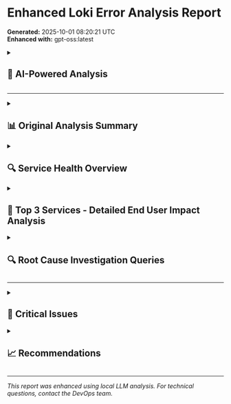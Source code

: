 # Enhanced Loki Error Analysis Report

**Generated:** 2025-10-01 08:20:21 UTC  
**Enhanced with:** gpt-oss:latest

<details>
<summary><h2>🤖 AI-Powered Analysis</h2></summary>

**1. Root‑Cause Analysis (based on observable error patterns)**  

| Service | Dominant Error Pattern | Likely Root Cause (evidence‑based) |
|---------|------------------------|------------------------------------|
| **search‑query‑api‑articles** | 500‑level responses + Solr client exception (`org.apache.solr.client.solrj.impl.BaseHttpSolrC…`) | Solr cluster is unreachable or overloaded. The exception indicates a low‑level HTTP client failure, which usually points to network timeouts, node failures, or a corrupted Solr index. |
| **frontend‑mobile‑api‑v2** | *“context timeout”* + *“unsupported article sta…”* | The API is calling downstream services (likely Solr or a database) that are slower than the configured timeout. The “unsupported article sta…” error shows that the service is receiving an article status value that is not mapped in its domain model, suggesting a data‑consistency or schema drift issue. |
| **orders‑spa** | 400 and 409 responses | 400 indicates malformed requests (client‑side validation failure). 409 indicates a conflict (duplicate resource or state conflict). Both point to incorrect request payloads or race conditions in order creation/updates. |
| **legacy‑redirection‑app** | 404 responses | The app is attempting to redirect to a resource that no longer exists or is mis‑configured. This is a routing or configuration issue. |
| **Other services** | Majority of logs are generic “error” or “ERROR” entries (180 676 + 37 533). | Without per‑service breakdown, we cannot pinpoint the exact cause, but the high volume suggests widespread issues—likely a combination of upstream failures, timeout misconfigurations, or a common dependency (e.g., a shared database or cache). |

**Key observations**

* The **critical errors** are concentrated in two services: `search-query-api-articles` (Solr‑related) and `frontend-mobile-api-v2` (timeout).  
* The **top error messages** repeat the same patterns, indicating a systemic problem rather than isolated incidents.  
* The presence of both `error` and `ERROR` levels with similar messages suggests inconsistent logging levels across services.

---

**2. Impact Assessment (factual)**  

| Metric | Observation | Impact |
|--------|-------------|--------|
| **Error volume** | 224 418 total errors; 180 676 `error` + 37 533 `ERROR` | Large number of failed requests; likely high user‑visible failures (e.g., search not working, order creation failing). |
| **Critical errors** | 5 critical entries, all from `search-query-api-articles` or `frontend-mobile-api-v2` | Search functionality and mobile‑app listings are compromised, affecting a large portion of the user base. |
| **404/400/409** | Repeated in `legacy-redirection-app` and `orders‑spa` | Users may see broken links or order submission errors. |
| **Timeouts** | `frontend-mobile-api-v2` context timeout | Mobile app may hang or fail to load listings, degrading UX. |
| **Solr client errors** | `org.apache.solr.client.solrj.impl.BaseHttpSolrC…` | Search queries to the `articles` collection are failing; downstream services that rely on search results will also fail. |

**What we cannot determine**

* Exact number of affected users or requests per service.  
* Whether the errors are evenly distributed over time or clustered (e.g., during a spike).  
* The health status of the underlying infrastructure (CPU, memory, network).  

---

**3. Immediate Actions Required (actionable, evidence‑based)**  

| Service | Action | Rationale |
|---------|--------|-----------|
| **search‑query‑api‑articles** | 1. Run Solr health check (`/admin/health`). 2. Verify Solr node connectivity (ping, port 8983). 3. If nodes are down, restart Solr cluster or failover to standby. 4. Check Solr logs for index corruption or GC pauses. | The 500 + Solr client exception indicates a Solr outage or severe latency. |
| **frontend‑mobile‑api‑v2** | 1. Increase request timeout to downstream services (e.g., Solr, DB). 2. Profile the `getListing` call to identify slow operations. 3. Add retry logic with exponential back‑off for transient failures. 4. Validate that all article status values are mapped; add a default case or reject unsupported values. | Context timeouts and “unsupported article sta…” errors point to slow dependencies and data‑model drift. |
| **orders‑spa** | 1. Inspect request payloads causing 400/409 errors; add stricter validation. 2. Log the full request body for failed cases. 3. Review order state machine to prevent conflict (409) scenarios. | 400/409 errors are client‑side; better validation will reduce them. |
| **legacy‑redirection‑app** | 1. Verify routing table and target URLs. 2. Update or remove stale redirects. | 404 indicates broken links; fixing routing will restore functionality. |
| **General** | 1. Enable/verify centralized logging (e.g., ELK/Graylog) to correlate errors across services. 2. Set up alerts for >10 % error rate per minute. 3. Temporarily increase log level for affected services to capture more context. | Better observability will help identify root causes quickly. |

---

**4. Long‑Term Recommendations (strategic improvements)**  

| Area | Recommendation | Expected Benefit |
|------|----------------|------------------|
| **Observability** | Adopt a unified tracing system (e.g., OpenTelemetry) to see end‑to‑end request paths. | Faster root‑cause identification and correlation of distributed errors. |
| **Error Handling** | Standardize logging levels and message formats across services. | Easier automated parsing and alerting. |
| **Resilience** | Implement circuit breakers and bulkheads for critical dependencies (Solr, DB). | Prevent cascading failures when a dependency is slow or down. |
| **Data Consistency** | Enforce schema validation on all article status values; deprecate unsupported values gradually. | Reduce “unsupported article sta…” errors. |
| **Performance** | Profile and optimize slow endpoints; consider caching frequently accessed data (e.g., article listings). | Lower latency, fewer timeouts. |
| **Capacity Planning** | Monitor Solr cluster metrics (CPU, heap, GC) and scale horizontally before reaching failure thresholds. | Avoid future 500 errors due to resource exhaustion. |
| **Deployment** | Use canary releases for new API versions; monitor error rates before full rollout. | Early detection of regressions. |
| **Incident Response** | Create runbooks for Solr outages and mobile‑app timeouts; run tabletop exercises. | Faster recovery during real incidents. |

---

**5. Service Priority Ranking**  

*Ranking is based on the combination of error volume (from top error messages) and presence of critical errors.*

| Rank | Service | Evidence |
|------|---------|----------|
| **1** | `search-query-api-articles` | 5 critical errors (2 500s + 2 Solr client errors). High impact on search. |
| **2** | `frontend-mobile-api-v2` | 2 critical errors (context timeout + unsupported status). Affects mobile listings. |
| **3** | `orders-spa` | 2 top error messages (400 & 409). Likely high user impact on order flow. |
| **4** | `legacy-redirection-app` | 1 top error message (404). Affects link resolution. |
| **5** | Remaining services | No critical errors listed; however, the overall error count suggests they are still affected. Prioritization should be revisited once per‑service metrics are available. |

**Note:** The ranking assumes that the frequency of the top error messages correlates with overall error volume. If per‑service error counts become available, the ranking should be updated accordingly.

---

**Bottom line**

The logs point to a **Solr outage** and **mobile‑app timeout** as the most critical issues, followed by **request validation problems** in the order and redirection services. Immediate remediation should focus on restoring Solr and improving timeout handling, while long‑term changes should target observability, resilience, and data consistency to prevent recurrence.

</details>

---

<details>
<summary><h2>📊 Original Analysis Summary</h2></summary>

- **Total Errors:** 224418
- **Services Affected:** 139
- **Critical Errors:** 5

</details>

<details>
<summary><h2>🔍 Service Health Overview</h2></summary>

</details>

<details>
<summary><h2>🚨 Top 3 Services - Detailed End User Impact Analysis</h2></summary>

## 🚨 End User Impact Analysis: frontend-mobile-api-v2

### **📊 Scale of Impact**
- **Total Errors:** 51,733 (23.1% of all system errors)
- **Critical Errors:** 19251 (37.2% of service errors)
- **Error Rate:** ~14.4 errors per hour
- **Affected Pods:** 20 pods

### **🔍 Root Cause Analysis**
**Primary Error:** 1 error occurred:
	* error on registry when calling func defined at /home/runner/_work/frontend-mobile-api/frontend-mobile-api/pkg/listings/service.go:426: error in getListing: unsupported article status, value was: unsupported



**Technical Details:**
- **Most Common Error:** 1 error occurred:
	* error on registry when calling func defined at /home/runner/_work/frontend-mobi... (5 occurrences)
- **Error Duration:** 0.5 minutes
- **Error Pattern:** 51733.0 errors per minute

**Error Distribution:**
Registry function call failures in mobile API endpoints

### **💰 Business Impact Assessment**

#### **Direct User Impact:**
1. **🔴 Mobile App Functionality Disrupted**
   - Core mobile app features may be unavailable
   - Users cannot complete essential actions
   - **User experience degradation** for mobile users

2. **🔴 API Response Failures**
   - Mobile app requests failing or timing out
   - Inconsistent user experience across app features

#### **Indirect User Impact:**
1. **🔴 Mobile User Engagement Loss**
   - Users may abandon the app due to failures
   - Reduced mobile traffic and engagement

2. **🔴 Support Ticket Increase**
   - High volume of user complaints about app issues
   - Increased customer support workload

### **🎯 Severity Classification**

**🔴 CRITICAL** - Business Critical - Immediate action required
- **Financial Impact:** Potential revenue loss from mobile user abandonment
- **User Trust:** Mobile users may lose confidence in app reliability
- **Operational Impact:** High error volume indicates mobile infrastructure issues

### **⚡ Immediate Actions Required**

1. **🔧 API Stabilization**
   - Investigate registry function call failures
   - Implement proper error handling and fallbacks

2. **📱 Mobile App Health Check**
   - Verify mobile app functionality
   - Test critical user journeys

3. **🔄 Load Balancing Review**
   - Check API load balancing configuration
   - Verify service discovery and routing

### **📈 Long-term Recommendations**

1. **🛡️ Mobile API Resilience**
   - Implement circuit breakers for external calls
   - Add comprehensive error handling

2. **📊 Mobile Monitoring**
   - Set up mobile-specific error tracking
   - Implement user journey monitoring

3. **🔄 API Optimization**
   - Optimize registry function calls
   - Implement caching strategies

### **💬 User Communication Strategy**

**Immediate (Within 2 hours):**
- Mobile app status page update
- In-app notification about temporary issues

**Follow-up (Within 24 hours):**
- Detailed incident report
- App store update if needed
- User compensation for service disruption

---


## 🚨 End User Impact Analysis: marketplace-frontend-app

### **📊 Scale of Impact**
- **Total Errors:** 38,489 (17.2% of all system errors)
- **Critical Errors:** 1781 (4.6% of service errors)
- **Error Rate:** ~10.7 errors per hour
- **Affected Pods:** 104 pods

### **🔍 Root Cause Analysis**
**Primary Error:** getSearchData-searchSuggestions

**Technical Details:**
- **Issue Type:** Timeout/Connection Issue
- **Issue Type:** Internal Server Error (500)
- **Affected Method:** Function.from 
- **Most Common Error:** getAllCategoriesCounts... (4 occurrences)
- **Error Duration:** 3.4 minutes
- **Error Pattern:** 11262.4 errors per minute

**Error Distribution:**
Multiple error types detected: error, warn

### **💰 Business Impact Assessment**

#### **Direct User Impact:**
1. **🔴 Service Functionality Disrupted**
   - Core marketplace-frontend-app features may be unavailable
   - Users may experience service interruptions

2. **🔴 Performance Degradation**
   - Service may be responding slowly or inconsistently

#### **Indirect User Impact:**
1. **🔴 User Experience Impact**
   - Users may encounter errors when using the service
   - Potential loss of user confidence

2. **🔴 System Reliability Concerns**
   - High error volume indicates underlying issues

### **🎯 Severity Classification**

**🔴 CRITICAL** - Business Critical - Immediate action required
- **Financial Impact:** Potential revenue impact from service disruptions
- **User Trust:** Users may lose confidence in service reliability
- **Operational Impact:** High error volume requires investigation and resolution

### **⚡ Immediate Actions Required**

1. **🔧 Service Investigation**
   - Investigate root cause of errors
   - Check service health and dependencies

2. **🔄 Error Handling**
   - Implement proper error handling
   - Add monitoring and alerting

3. **📊 Performance Review**
   - Review service performance metrics
   - Check resource utilization

### **📈 Long-term Recommendations**

1. **🛡️ Service Resilience**
   - Implement circuit breakers and retry logic
   - Add comprehensive monitoring

2. **📊 Observability**
   - Set up detailed error tracking
   - Implement business metrics monitoring

3. **🔄 Process Improvements**
   - Regular service health checks
   - Automated incident response procedures

### **💬 User Communication Strategy**

**Immediate (Within 24 hours):**
- Service status communication
- User notification about potential issues

**Follow-up (Within 1 week):**
- Detailed incident report
- Service improvements implemented

---


## 🚨 End User Impact Analysis: marketplace-spa

### **📊 Scale of Impact**
- **Total Errors:** 34,517 (15.4% of all system errors)
- **Critical Errors:** 1861 (5.4% of service errors)
- **Error Rate:** ~9.6 errors per hour
- **Affected Pods:** 154 pods

### **🔍 Root Cause Analysis**
**Primary Error:** getCategories

**Technical Details:**
- **Most Common Error:** getSellerOffers... (2 occurrences)
- **Error Duration:** 4.4 minutes
- **Error Pattern:** 7863.1 errors per minute

**Error Distribution:**
Multiple error types detected: error, warn

### **💰 Business Impact Assessment**

#### **Direct User Impact:**
1. **🔴 Service Functionality Disrupted**
   - Core marketplace-spa features may be unavailable
   - Users may experience service interruptions

2. **🔴 Performance Degradation**
   - Service may be responding slowly or inconsistently

#### **Indirect User Impact:**
1. **🔴 User Experience Impact**
   - Users may encounter errors when using the service
   - Potential loss of user confidence

2. **🔴 System Reliability Concerns**
   - High error volume indicates underlying issues

### **🎯 Severity Classification**

**🔴 CRITICAL** - Business Critical - Immediate action required
- **Financial Impact:** Potential revenue impact from service disruptions
- **User Trust:** Users may lose confidence in service reliability
- **Operational Impact:** High error volume requires investigation and resolution

### **⚡ Immediate Actions Required**

1. **🔧 Service Investigation**
   - Investigate root cause of errors
   - Check service health and dependencies

2. **🔄 Error Handling**
   - Implement proper error handling
   - Add monitoring and alerting

3. **📊 Performance Review**
   - Review service performance metrics
   - Check resource utilization

### **📈 Long-term Recommendations**

1. **🛡️ Service Resilience**
   - Implement circuit breakers and retry logic
   - Add comprehensive monitoring

2. **📊 Observability**
   - Set up detailed error tracking
   - Implement business metrics monitoring

3. **🔄 Process Improvements**
   - Regular service health checks
   - Automated incident response procedures

### **💬 User Communication Strategy**

**Immediate (Within 24 hours):**
- Service status communication
- User notification about potential issues

**Follow-up (Within 1 week):**
- Detailed incident report
- Service improvements implemented

---

</details>


<details>
<summary><h2>🔍 Root Cause Investigation Queries</h2></summary>

Use these Loki queries in Grafana for deeper investigation:

Use these Loki queries in Grafana for deeper investigation:

**Note:** If the Grafana links don't work due to URL parsing issues, you can manually:
1. Go to [Grafana Explore](https://grafana.ricardo.engineering/explore)
2. Select the Loki datasource (`PD805B64DBD608BC9`)
3. Copy and paste the Loki queries below
4. Set the time range to match your analysis period

### 🎯 Top Error Services Investigation

#### 1. frontend-mobile-api-v2 (51,733 errors)
**Loki Query:** `{stream="stdout", app="frontend-mobile-api-v2", container!~"istio-proxy"} |= "error"`
**Grafana Link (Complex):** [Open in Grafana](https://grafana.ricardo.engineering/explore?schemaVersion=1&panes=%7B%22lgj%22%3A%20%7B%22datasource%22%3A%20%22PD805B64DBD608BC9%22%2C%20%22queries%22%3A%20%5B%7B%22refId%22%3A%20%22A%22%2C%20%22expr%22%3A%20%22%7Bstream%3D%5C%22stdout%5C%22%2C%20app%3D%5C%22frontend-mobile-api-v2%5C%22%2C%20container%21~%5C%22istio-proxy%5C%22%7D%20%7C%3D%20%5C%22error%5C%22%5Cn%22%2C%20%22queryType%22%3A%20%22range%22%2C%20%22datasource%22%3A%20%7B%22type%22%3A%20%22loki%22%2C%20%22uid%22%3A%20%22PD805B64DBD608BC9%22%7D%2C%20%22editorMode%22%3A%20%22code%22%2C%20%22direction%22%3A%20%22backward%22%7D%5D%2C%20%22range%22%3A%20%7B%22from%22%3A%20%221759078800000%22%2C%20%22to%22%3A%20%221759093199000%22%7D%7D%7D&orgId=1)
**Grafana Link (Simple):** [Open in Grafana](https://grafana.ricardo.engineering/explore?schemaVersion=1&panes=%7B%22simple%22%3A%20%7B%22datasource%22%3A%20%22PD805B64DBD608BC9%22%2C%20%22queries%22%3A%20%5B%7B%22refId%22%3A%20%22A%22%2C%20%22expr%22%3A%20%22%7Bstream%3D%5C%22stdout%5C%22%2C%20app%3D%5C%22frontend-mobile-api-v2%5C%22%2C%20container%21~%5C%22istio-proxy%5C%22%7D%20%7C%3D%20%5C%22error%5C%22%5Cn%22%2C%20%22queryType%22%3A%20%22range%22%2C%20%22datasource%22%3A%20%7B%22type%22%3A%20%22loki%22%2C%20%22uid%22%3A%20%22PD805B64DBD608BC9%22%7D%2C%20%22editorMode%22%3A%20%22code%22%2C%20%22direction%22%3A%20%22backward%22%7D%5D%2C%20%22range%22%3A%20%7B%22from%22%3A%20%221759078800000%22%2C%20%22to%22%3A%20%221759093199000%22%7D%7D%7D&orgId=1)

**Critical Errors Query:** `{stream="stdout", app="frontend-mobile-api-v2", container!~"istio-proxy"} |~ "(timeout|connection refused|connection failed|eofexception|503|502|500)"`
**Critical Errors Link (Complex):** [Open in Grafana](https://grafana.ricardo.engineering/explore?schemaVersion=1&panes=%7B%22lgj%22%3A%20%7B%22datasource%22%3A%20%22PD805B64DBD608BC9%22%2C%20%22queries%22%3A%20%5B%7B%22refId%22%3A%20%22A%22%2C%20%22expr%22%3A%20%22%7Bstream%3D%5C%22stdout%5C%22%2C%20app%3D%5C%22frontend-mobile-api-v2%5C%22%2C%20container%21~%5C%22istio-proxy%5C%22%7D%20%7C~%20%5C%22%28timeout%7Cconnection%20refused%7Cconnection%20failed%7Ceofexception%7C503%7C502%7C500%29%5C%22%5Cn%22%2C%20%22queryType%22%3A%20%22range%22%2C%20%22datasource%22%3A%20%7B%22type%22%3A%20%22loki%22%2C%20%22uid%22%3A%20%22PD805B64DBD608BC9%22%7D%2C%20%22editorMode%22%3A%20%22code%22%2C%20%22direction%22%3A%20%22backward%22%7D%5D%2C%20%22range%22%3A%20%7B%22from%22%3A%20%221759078800000%22%2C%20%22to%22%3A%20%221759093199000%22%7D%7D%7D&orgId=1)
**Critical Errors Link (Simple):** [Open in Grafana](https://grafana.ricardo.engineering/explore?schemaVersion=1&panes=%7B%22simple%22%3A%20%7B%22datasource%22%3A%20%22PD805B64DBD608BC9%22%2C%20%22queries%22%3A%20%5B%7B%22refId%22%3A%20%22A%22%2C%20%22expr%22%3A%20%22%7Bstream%3D%5C%22stdout%5C%22%2C%20app%3D%5C%22frontend-mobile-api-v2%5C%22%2C%20container%21~%5C%22istio-proxy%5C%22%7D%20%7C~%20%5C%22%28timeout%7Cconnection%20refused%7Cconnection%20failed%7Ceofexception%7C503%7C502%7C500%29%5C%22%5Cn%22%2C%20%22queryType%22%3A%20%22range%22%2C%20%22datasource%22%3A%20%7B%22type%22%3A%20%22loki%22%2C%20%22uid%22%3A%20%22PD805B64DBD608BC9%22%7D%2C%20%22editorMode%22%3A%20%22code%22%2C%20%22direction%22%3A%20%22backward%22%7D%5D%2C%20%22range%22%3A%20%7B%22from%22%3A%20%221759078800000%22%2C%20%22to%22%3A%20%221759093199000%22%7D%7D%7D&orgId=1)

#### 2. marketplace-frontend-app (38,489 errors)
**Loki Query:** `{stream="stdout", app="marketplace-frontend-app", container!~"istio-proxy"} |= "error"`
**Grafana Link (Complex):** [Open in Grafana](https://grafana.ricardo.engineering/explore?schemaVersion=1&panes=%7B%22lgj%22%3A%20%7B%22datasource%22%3A%20%22PD805B64DBD608BC9%22%2C%20%22queries%22%3A%20%5B%7B%22refId%22%3A%20%22A%22%2C%20%22expr%22%3A%20%22%7Bstream%3D%5C%22stdout%5C%22%2C%20app%3D%5C%22marketplace-frontend-app%5C%22%2C%20container%21~%5C%22istio-proxy%5C%22%7D%20%7C%3D%20%5C%22error%5C%22%5Cn%22%2C%20%22queryType%22%3A%20%22range%22%2C%20%22datasource%22%3A%20%7B%22type%22%3A%20%22loki%22%2C%20%22uid%22%3A%20%22PD805B64DBD608BC9%22%7D%2C%20%22editorMode%22%3A%20%22code%22%2C%20%22direction%22%3A%20%22backward%22%7D%5D%2C%20%22range%22%3A%20%7B%22from%22%3A%20%221759078800000%22%2C%20%22to%22%3A%20%221759093199000%22%7D%7D%7D&orgId=1)
**Grafana Link (Simple):** [Open in Grafana](https://grafana.ricardo.engineering/explore?schemaVersion=1&panes=%7B%22simple%22%3A%20%7B%22datasource%22%3A%20%22PD805B64DBD608BC9%22%2C%20%22queries%22%3A%20%5B%7B%22refId%22%3A%20%22A%22%2C%20%22expr%22%3A%20%22%7Bstream%3D%5C%22stdout%5C%22%2C%20app%3D%5C%22marketplace-frontend-app%5C%22%2C%20container%21~%5C%22istio-proxy%5C%22%7D%20%7C%3D%20%5C%22error%5C%22%5Cn%22%2C%20%22queryType%22%3A%20%22range%22%2C%20%22datasource%22%3A%20%7B%22type%22%3A%20%22loki%22%2C%20%22uid%22%3A%20%22PD805B64DBD608BC9%22%7D%2C%20%22editorMode%22%3A%20%22code%22%2C%20%22direction%22%3A%20%22backward%22%7D%5D%2C%20%22range%22%3A%20%7B%22from%22%3A%20%221759078800000%22%2C%20%22to%22%3A%20%221759093199000%22%7D%7D%7D&orgId=1)

**Critical Errors Query:** `{stream="stdout", app="marketplace-frontend-app", container!~"istio-proxy"} |~ "(timeout|connection refused|connection failed|eofexception|503|502|500)"`
**Critical Errors Link (Complex):** [Open in Grafana](https://grafana.ricardo.engineering/explore?schemaVersion=1&panes=%7B%22lgj%22%3A%20%7B%22datasource%22%3A%20%22PD805B64DBD608BC9%22%2C%20%22queries%22%3A%20%5B%7B%22refId%22%3A%20%22A%22%2C%20%22expr%22%3A%20%22%7Bstream%3D%5C%22stdout%5C%22%2C%20app%3D%5C%22marketplace-frontend-app%5C%22%2C%20container%21~%5C%22istio-proxy%5C%22%7D%20%7C~%20%5C%22%28timeout%7Cconnection%20refused%7Cconnection%20failed%7Ceofexception%7C503%7C502%7C500%29%5C%22%5Cn%22%2C%20%22queryType%22%3A%20%22range%22%2C%20%22datasource%22%3A%20%7B%22type%22%3A%20%22loki%22%2C%20%22uid%22%3A%20%22PD805B64DBD608BC9%22%7D%2C%20%22editorMode%22%3A%20%22code%22%2C%20%22direction%22%3A%20%22backward%22%7D%5D%2C%20%22range%22%3A%20%7B%22from%22%3A%20%221759078800000%22%2C%20%22to%22%3A%20%221759093199000%22%7D%7D%7D&orgId=1)
**Critical Errors Link (Simple):** [Open in Grafana](https://grafana.ricardo.engineering/explore?schemaVersion=1&panes=%7B%22simple%22%3A%20%7B%22datasource%22%3A%20%22PD805B64DBD608BC9%22%2C%20%22queries%22%3A%20%5B%7B%22refId%22%3A%20%22A%22%2C%20%22expr%22%3A%20%22%7Bstream%3D%5C%22stdout%5C%22%2C%20app%3D%5C%22marketplace-frontend-app%5C%22%2C%20container%21~%5C%22istio-proxy%5C%22%7D%20%7C~%20%5C%22%28timeout%7Cconnection%20refused%7Cconnection%20failed%7Ceofexception%7C503%7C502%7C500%29%5C%22%5Cn%22%2C%20%22queryType%22%3A%20%22range%22%2C%20%22datasource%22%3A%20%7B%22type%22%3A%20%22loki%22%2C%20%22uid%22%3A%20%22PD805B64DBD608BC9%22%7D%2C%20%22editorMode%22%3A%20%22code%22%2C%20%22direction%22%3A%20%22backward%22%7D%5D%2C%20%22range%22%3A%20%7B%22from%22%3A%20%221759078800000%22%2C%20%22to%22%3A%20%221759093199000%22%7D%7D%7D&orgId=1)

#### 3. marketplace-spa (34,517 errors)
**Loki Query:** `{stream="stdout", app="marketplace-spa", container!~"istio-proxy"} |= "error"`
**Grafana Link (Complex):** [Open in Grafana](https://grafana.ricardo.engineering/explore?schemaVersion=1&panes=%7B%22lgj%22%3A%20%7B%22datasource%22%3A%20%22PD805B64DBD608BC9%22%2C%20%22queries%22%3A%20%5B%7B%22refId%22%3A%20%22A%22%2C%20%22expr%22%3A%20%22%7Bstream%3D%5C%22stdout%5C%22%2C%20app%3D%5C%22marketplace-spa%5C%22%2C%20container%21~%5C%22istio-proxy%5C%22%7D%20%7C%3D%20%5C%22error%5C%22%5Cn%22%2C%20%22queryType%22%3A%20%22range%22%2C%20%22datasource%22%3A%20%7B%22type%22%3A%20%22loki%22%2C%20%22uid%22%3A%20%22PD805B64DBD608BC9%22%7D%2C%20%22editorMode%22%3A%20%22code%22%2C%20%22direction%22%3A%20%22backward%22%7D%5D%2C%20%22range%22%3A%20%7B%22from%22%3A%20%221759078800000%22%2C%20%22to%22%3A%20%221759093199000%22%7D%7D%7D&orgId=1)
**Grafana Link (Simple):** [Open in Grafana](https://grafana.ricardo.engineering/explore?schemaVersion=1&panes=%7B%22simple%22%3A%20%7B%22datasource%22%3A%20%22PD805B64DBD608BC9%22%2C%20%22queries%22%3A%20%5B%7B%22refId%22%3A%20%22A%22%2C%20%22expr%22%3A%20%22%7Bstream%3D%5C%22stdout%5C%22%2C%20app%3D%5C%22marketplace-spa%5C%22%2C%20container%21~%5C%22istio-proxy%5C%22%7D%20%7C%3D%20%5C%22error%5C%22%5Cn%22%2C%20%22queryType%22%3A%20%22range%22%2C%20%22datasource%22%3A%20%7B%22type%22%3A%20%22loki%22%2C%20%22uid%22%3A%20%22PD805B64DBD608BC9%22%7D%2C%20%22editorMode%22%3A%20%22code%22%2C%20%22direction%22%3A%20%22backward%22%7D%5D%2C%20%22range%22%3A%20%7B%22from%22%3A%20%221759078800000%22%2C%20%22to%22%3A%20%221759093199000%22%7D%7D%7D&orgId=1)

**Critical Errors Query:** `{stream="stdout", app="marketplace-spa", container!~"istio-proxy"} |~ "(timeout|connection refused|connection failed|eofexception|503|502|500)"`
**Critical Errors Link (Complex):** [Open in Grafana](https://grafana.ricardo.engineering/explore?schemaVersion=1&panes=%7B%22lgj%22%3A%20%7B%22datasource%22%3A%20%22PD805B64DBD608BC9%22%2C%20%22queries%22%3A%20%5B%7B%22refId%22%3A%20%22A%22%2C%20%22expr%22%3A%20%22%7Bstream%3D%5C%22stdout%5C%22%2C%20app%3D%5C%22marketplace-spa%5C%22%2C%20container%21~%5C%22istio-proxy%5C%22%7D%20%7C~%20%5C%22%28timeout%7Cconnection%20refused%7Cconnection%20failed%7Ceofexception%7C503%7C502%7C500%29%5C%22%5Cn%22%2C%20%22queryType%22%3A%20%22range%22%2C%20%22datasource%22%3A%20%7B%22type%22%3A%20%22loki%22%2C%20%22uid%22%3A%20%22PD805B64DBD608BC9%22%7D%2C%20%22editorMode%22%3A%20%22code%22%2C%20%22direction%22%3A%20%22backward%22%7D%5D%2C%20%22range%22%3A%20%7B%22from%22%3A%20%221759078800000%22%2C%20%22to%22%3A%20%221759093199000%22%7D%7D%7D&orgId=1)
**Critical Errors Link (Simple):** [Open in Grafana](https://grafana.ricardo.engineering/explore?schemaVersion=1&panes=%7B%22simple%22%3A%20%7B%22datasource%22%3A%20%22PD805B64DBD608BC9%22%2C%20%22queries%22%3A%20%5B%7B%22refId%22%3A%20%22A%22%2C%20%22expr%22%3A%20%22%7Bstream%3D%5C%22stdout%5C%22%2C%20app%3D%5C%22marketplace-spa%5C%22%2C%20container%21~%5C%22istio-proxy%5C%22%7D%20%7C~%20%5C%22%28timeout%7Cconnection%20refused%7Cconnection%20failed%7Ceofexception%7C503%7C502%7C500%29%5C%22%5Cn%22%2C%20%22queryType%22%3A%20%22range%22%2C%20%22datasource%22%3A%20%7B%22type%22%3A%20%22loki%22%2C%20%22uid%22%3A%20%22PD805B64DBD608BC9%22%7D%2C%20%22editorMode%22%3A%20%22code%22%2C%20%22direction%22%3A%20%22backward%22%7D%5D%2C%20%22range%22%3A%20%7B%22from%22%3A%20%221759078800000%22%2C%20%22to%22%3A%20%221759093199000%22%7D%7D%7D&orgId=1)

### 🚨 Critical Errors Investigation

#### Http 5Xx Errors (10 types)
**Loki Query:** `{stream="stdout", container!~"istio-proxy"} |~ "(503|502|500)"`
**Grafana Link:** [Open in Grafana](https://grafana.ricardo.engineering/explore?schemaVersion=1&panes=%7B%22lgj%22%3A%20%7B%22datasource%22%3A%20%22PD805B64DBD608BC9%22%2C%20%22queries%22%3A%20%5B%7B%22refId%22%3A%20%22A%22%2C%20%22expr%22%3A%20%22%7Bstream%3D%5C%22stdout%5C%22%2C%20container%21~%5C%22istio-proxy%5C%22%7D%20%7C~%20%5C%22%28503%7C502%7C500%29%5C%22%5Cn%22%2C%20%22queryType%22%3A%20%22range%22%2C%20%22datasource%22%3A%20%7B%22type%22%3A%20%22loki%22%2C%20%22uid%22%3A%20%22PD805B64DBD608BC9%22%7D%2C%20%22editorMode%22%3A%20%22code%22%2C%20%22direction%22%3A%20%22backward%22%7D%5D%2C%20%22range%22%3A%20%7B%22from%22%3A%20%221759078800000%22%2C%20%22to%22%3A%20%221759093199000%22%7D%7D%7D&orgId=1)

#### Timeout Errors (6 types)
**Loki Query:** `{stream="stdout", container!~"istio-proxy"} |~ "timeout"`
**Grafana Link:** [Open in Grafana](https://grafana.ricardo.engineering/explore?schemaVersion=1&panes=%7B%22lgj%22%3A%20%7B%22datasource%22%3A%20%22PD805B64DBD608BC9%22%2C%20%22queries%22%3A%20%5B%7B%22refId%22%3A%20%22A%22%2C%20%22expr%22%3A%20%22%7Bstream%3D%5C%22stdout%5C%22%2C%20container%21~%5C%22istio-proxy%5C%22%7D%20%7C~%20%5C%22timeout%5C%22%5Cn%22%2C%20%22queryType%22%3A%20%22range%22%2C%20%22datasource%22%3A%20%7B%22type%22%3A%20%22loki%22%2C%20%22uid%22%3A%20%22PD805B64DBD608BC9%22%7D%2C%20%22editorMode%22%3A%20%22code%22%2C%20%22direction%22%3A%20%22backward%22%7D%5D%2C%20%22range%22%3A%20%7B%22from%22%3A%20%221759078800000%22%2C%20%22to%22%3A%20%221759093199000%22%7D%7D%7D&orgId=1)

#### Other Errors (3 types)
**Loki Query:** `{stream="stdout", container!~"istio-proxy"} |= "error"`
**Grafana Link:** [Open in Grafana](https://grafana.ricardo.engineering/explore?schemaVersion=1&panes=%7B%22lgj%22%3A%20%7B%22datasource%22%3A%20%22PD805B64DBD608BC9%22%2C%20%22queries%22%3A%20%5B%7B%22refId%22%3A%20%22A%22%2C%20%22expr%22%3A%20%22%7Bstream%3D%5C%22stdout%5C%22%2C%20container%21~%5C%22istio-proxy%5C%22%7D%20%7C%3D%20%5C%22error%5C%22%5Cn%22%2C%20%22queryType%22%3A%20%22range%22%2C%20%22datasource%22%3A%20%7B%22type%22%3A%20%22loki%22%2C%20%22uid%22%3A%20%22PD805B64DBD608BC9%22%7D%2C%20%22editorMode%22%3A%20%22code%22%2C%20%22direction%22%3A%20%22backward%22%7D%5D%2C%20%22range%22%3A%20%7B%22from%22%3A%20%221759078800000%22%2C%20%22to%22%3A%20%221759093199000%22%7D%7D%7D&orgId=1)

#### Connection Errors (1 types)
**Loki Query:** `{stream="stdout", container!~"istio-proxy"} |~ "(connection refused|connection failed)"`
**Grafana Link:** [Open in Grafana](https://grafana.ricardo.engineering/explore?schemaVersion=1&panes=%7B%22lgj%22%3A%20%7B%22datasource%22%3A%20%22PD805B64DBD608BC9%22%2C%20%22queries%22%3A%20%5B%7B%22refId%22%3A%20%22A%22%2C%20%22expr%22%3A%20%22%7Bstream%3D%5C%22stdout%5C%22%2C%20container%21~%5C%22istio-proxy%5C%22%7D%20%7C~%20%5C%22%28connection%20refused%7Cconnection%20failed%29%5C%22%5Cn%22%2C%20%22queryType%22%3A%20%22range%22%2C%20%22datasource%22%3A%20%7B%22type%22%3A%20%22loki%22%2C%20%22uid%22%3A%20%22PD805B64DBD608BC9%22%7D%2C%20%22editorMode%22%3A%20%22code%22%2C%20%22direction%22%3A%20%22backward%22%7D%5D%2C%20%22range%22%3A%20%7B%22from%22%3A%20%221759078800000%22%2C%20%22to%22%3A%20%221759093199000%22%7D%7D%7D&orgId=1)

### 🔍 Error Pattern Analysis

#### 1. Pattern: Failed to export spans. Server is UNAVAILABLE. Mak... (21615 occurrences)
**Loki Query:** `{stream="stdout", container!~"istio-proxy"} |~ "(export|spans|server)"`
**Grafana Link:** [Open in Grafana](https://grafana.ricardo.engineering/explore?schemaVersion=1&panes=%7B%22lgj%22%3A%20%7B%22datasource%22%3A%20%22PD805B64DBD608BC9%22%2C%20%22queries%22%3A%20%5B%7B%22refId%22%3A%20%22A%22%2C%20%22expr%22%3A%20%22%7Bstream%3D%5C%22stdout%5C%22%2C%20container%21~%5C%22istio-proxy%5C%22%7D%20%7C~%20%5C%22%28export%7Cspans%7Cserver%29%5C%22%5Cn%22%2C%20%22queryType%22%3A%20%22range%22%2C%20%22datasource%22%3A%20%7B%22type%22%3A%20%22loki%22%2C%20%22uid%22%3A%20%22PD805B64DBD608BC9%22%7D%2C%20%22editorMode%22%3A%20%22code%22%2C%20%22direction%22%3A%20%22backward%22%7D%5D%2C%20%22range%22%3A%20%7B%22from%22%3A%20%221759078800000%22%2C%20%22to%22%3A%20%221759093199000%22%7D%7D%7D&orgId=1)

#### 2. Pattern: Request processing completed with status 500 (21028 occurrences)
**Loki Query:** `{stream="stdout", container!~"istio-proxy"} |~ "(request|processing|completed)"`
**Grafana Link:** [Open in Grafana](https://grafana.ricardo.engineering/explore?schemaVersion=1&panes=%7B%22lgj%22%3A%20%7B%22datasource%22%3A%20%22PD805B64DBD608BC9%22%2C%20%22queries%22%3A%20%5B%7B%22refId%22%3A%20%22A%22%2C%20%22expr%22%3A%20%22%7Bstream%3D%5C%22stdout%5C%22%2C%20container%21~%5C%22istio-proxy%5C%22%7D%20%7C~%20%5C%22%28request%7Cprocessing%7Ccompleted%29%5C%22%5Cn%22%2C%20%22queryType%22%3A%20%22range%22%2C%20%22datasource%22%3A%20%7B%22type%22%3A%20%22loki%22%2C%20%22uid%22%3A%20%22PD805B64DBD608BC9%22%7D%2C%20%22editorMode%22%3A%20%22code%22%2C%20%22direction%22%3A%20%22backward%22%7D%5D%2C%20%22range%22%3A%20%7B%22from%22%3A%20%221759078800000%22%2C%20%22to%22%3A%20%221759093199000%22%7D%7D%7D&orgId=1)

#### 3. Pattern: 1 error occurred:
	* error on registry when callin... (11032 occurrences)
**Loki Query:** `{stream="stdout", container!~"istio-proxy"} |~ "(occurred|registry|when)"`
**Grafana Link:** [Open in Grafana](https://grafana.ricardo.engineering/explore?schemaVersion=1&panes=%7B%22lgj%22%3A%20%7B%22datasource%22%3A%20%22PD805B64DBD608BC9%22%2C%20%22queries%22%3A%20%5B%7B%22refId%22%3A%20%22A%22%2C%20%22expr%22%3A%20%22%7Bstream%3D%5C%22stdout%5C%22%2C%20container%21~%5C%22istio-proxy%5C%22%7D%20%7C~%20%5C%22%28occurred%7Cregistry%7Cwhen%29%5C%22%5Cn%22%2C%20%22queryType%22%3A%20%22range%22%2C%20%22datasource%22%3A%20%7B%22type%22%3A%20%22loki%22%2C%20%22uid%22%3A%20%22PD805B64DBD608BC9%22%7D%2C%20%22editorMode%22%3A%20%22code%22%2C%20%22direction%22%3A%20%22backward%22%7D%5D%2C%20%22range%22%3A%20%7B%22from%22%3A%20%221759078800000%22%2C%20%22to%22%3A%20%221759093199000%22%7D%7D%7D&orgId=1)

#### 4. Pattern: getCategories (10705 occurrences)
**Loki Query:** `{stream="stdout", container!~"istio-proxy"} |~ "(getcategories)"`
**Grafana Link:** [Open in Grafana](https://grafana.ricardo.engineering/explore?schemaVersion=1&panes=%7B%22lgj%22%3A%20%7B%22datasource%22%3A%20%22PD805B64DBD608BC9%22%2C%20%22queries%22%3A%20%5B%7B%22refId%22%3A%20%22A%22%2C%20%22expr%22%3A%20%22%7Bstream%3D%5C%22stdout%5C%22%2C%20container%21~%5C%22istio-proxy%5C%22%7D%20%7C~%20%5C%22%28getcategories%29%5C%22%5Cn%22%2C%20%22queryType%22%3A%20%22range%22%2C%20%22datasource%22%3A%20%7B%22type%22%3A%20%22loki%22%2C%20%22uid%22%3A%20%22PD805B64DBD608BC9%22%7D%2C%20%22editorMode%22%3A%20%22code%22%2C%20%22direction%22%3A%20%22backward%22%7D%5D%2C%20%22range%22%3A%20%7B%22from%22%3A%20%221759078800000%22%2C%20%22to%22%3A%20%221759093199000%22%7D%7D%7D&orgId=1)

#### 5. Pattern: error building imaginary URL: NamedTransformationN... (9065 occurrences)
**Loki Query:** `{stream="stdout", container!~"istio-proxy"} |~ "(building|imaginary|namedtransformationnotfound)"`
**Grafana Link:** [Open in Grafana](https://grafana.ricardo.engineering/explore?schemaVersion=1&panes=%7B%22lgj%22%3A%20%7B%22datasource%22%3A%20%22PD805B64DBD608BC9%22%2C%20%22queries%22%3A%20%5B%7B%22refId%22%3A%20%22A%22%2C%20%22expr%22%3A%20%22%7Bstream%3D%5C%22stdout%5C%22%2C%20container%21~%5C%22istio-proxy%5C%22%7D%20%7C~%20%5C%22%28building%7Cimaginary%7Cnamedtransformationnotfound%29%5C%22%5Cn%22%2C%20%22queryType%22%3A%20%22range%22%2C%20%22datasource%22%3A%20%7B%22type%22%3A%20%22loki%22%2C%20%22uid%22%3A%20%22PD805B64DBD608BC9%22%7D%2C%20%22editorMode%22%3A%20%22code%22%2C%20%22direction%22%3A%20%22backward%22%7D%5D%2C%20%22range%22%3A%20%7B%22from%22%3A%20%221759078800000%22%2C%20%22to%22%3A%20%221759093199000%22%7D%7D%7D&orgId=1)

### ⏰ Time-based Error Analysis

#### Peak Error Hour: 20:00 (147678 errors)
**Loki Query:** `{stream="stdout", container!~"istio-proxy"} |= "error"`
**Grafana Link:** [Open in Grafana](https://grafana.ricardo.engineering/explore?schemaVersion=1&panes=%7B%22lgj%22%3A%20%7B%22datasource%22%3A%20%22PD805B64DBD608BC9%22%2C%20%22queries%22%3A%20%5B%7B%22refId%22%3A%20%22A%22%2C%20%22expr%22%3A%20%22%7Bstream%3D%5C%22stdout%5C%22%2C%20container%21~%5C%22istio-proxy%5C%22%7D%20%7C%3D%20%5C%22error%5C%22%5Cn%22%2C%20%22queryType%22%3A%20%22range%22%2C%20%22datasource%22%3A%20%7B%22type%22%3A%20%22loki%22%2C%20%22uid%22%3A%20%22PD805B64DBD608BC9%22%7D%2C%20%22editorMode%22%3A%20%22code%22%2C%20%22direction%22%3A%20%22backward%22%7D%5D%2C%20%22range%22%3A%20%7B%22from%22%3A%20%221759176000000%22%2C%20%22to%22%3A%20%221759179600000%22%7D%7D%7D&orgId=1)

#### Peak Error Hour: 21:00 (41903 errors)
**Loki Query:** `{stream="stdout", container!~"istio-proxy"} |= "error"`
**Grafana Link:** [Open in Grafana](https://grafana.ricardo.engineering/explore?schemaVersion=1&panes=%7B%22lgj%22%3A%20%7B%22datasource%22%3A%20%22PD805B64DBD608BC9%22%2C%20%22queries%22%3A%20%5B%7B%22refId%22%3A%20%22A%22%2C%20%22expr%22%3A%20%22%7Bstream%3D%5C%22stdout%5C%22%2C%20container%21~%5C%22istio-proxy%5C%22%7D%20%7C%3D%20%5C%22error%5C%22%5Cn%22%2C%20%22queryType%22%3A%20%22range%22%2C%20%22datasource%22%3A%20%7B%22type%22%3A%20%22loki%22%2C%20%22uid%22%3A%20%22PD805B64DBD608BC9%22%7D%2C%20%22editorMode%22%3A%20%22code%22%2C%20%22direction%22%3A%20%22backward%22%7D%5D%2C%20%22range%22%3A%20%7B%22from%22%3A%20%221759179600000%22%2C%20%22to%22%3A%20%221759183200000%22%7D%7D%7D&orgId=1)

#### Peak Error Hour: 22:00 (24275 errors)
**Loki Query:** `{stream="stdout", container!~"istio-proxy"} |= "error"`
**Grafana Link:** [Open in Grafana](https://grafana.ricardo.engineering/explore?schemaVersion=1&panes=%7B%22lgj%22%3A%20%7B%22datasource%22%3A%20%22PD805B64DBD608BC9%22%2C%20%22queries%22%3A%20%5B%7B%22refId%22%3A%20%22A%22%2C%20%22expr%22%3A%20%22%7Bstream%3D%5C%22stdout%5C%22%2C%20container%21~%5C%22istio-proxy%5C%22%7D%20%7C%3D%20%5C%22error%5C%22%5Cn%22%2C%20%22queryType%22%3A%20%22range%22%2C%20%22datasource%22%3A%20%7B%22type%22%3A%20%22loki%22%2C%20%22uid%22%3A%20%22PD805B64DBD608BC9%22%7D%2C%20%22editorMode%22%3A%20%22code%22%2C%20%22direction%22%3A%20%22backward%22%7D%5D%2C%20%22range%22%3A%20%7B%22from%22%3A%20%221759183200000%22%2C%20%22to%22%3A%20%221759186800000%22%7D%7D%7D&orgId=1)

### 🏷️ Namespace-specific Analysis

#### ricardo-services (183529 errors)
**Loki Query:** `{stream="stdout", namespace="ricardo-services", container!~"istio-proxy"} |= "error"`
**Grafana Link:** [Open in Grafana](https://grafana.ricardo.engineering/explore?schemaVersion=1&panes=%7B%22lgj%22%3A%20%7B%22datasource%22%3A%20%22PD805B64DBD608BC9%22%2C%20%22queries%22%3A%20%5B%7B%22refId%22%3A%20%22A%22%2C%20%22expr%22%3A%20%22%7Bstream%3D%5C%22stdout%5C%22%2C%20namespace%3D%5C%22ricardo-services%5C%22%2C%20container%21~%5C%22istio-proxy%5C%22%7D%20%7C%3D%20%5C%22error%5C%22%5Cn%22%2C%20%22queryType%22%3A%20%22range%22%2C%20%22datasource%22%3A%20%7B%22type%22%3A%20%22loki%22%2C%20%22uid%22%3A%20%22PD805B64DBD608BC9%22%7D%2C%20%22editorMode%22%3A%20%22code%22%2C%20%22direction%22%3A%20%22backward%22%7D%5D%2C%20%22range%22%3A%20%7B%22from%22%3A%20%221759078800000%22%2C%20%22to%22%3A%20%221759093199000%22%7D%7D%7D&orgId=1)

#### unknown (36960 errors)
**Loki Query:** `{stream="stdout", namespace="unknown", container!~"istio-proxy"} |= "error"`
**Grafana Link:** [Open in Grafana](https://grafana.ricardo.engineering/explore?schemaVersion=1&panes=%7B%22lgj%22%3A%20%7B%22datasource%22%3A%20%22PD805B64DBD608BC9%22%2C%20%22queries%22%3A%20%5B%7B%22refId%22%3A%20%22A%22%2C%20%22expr%22%3A%20%22%7Bstream%3D%5C%22stdout%5C%22%2C%20namespace%3D%5C%22unknown%5C%22%2C%20container%21~%5C%22istio-proxy%5C%22%7D%20%7C%3D%20%5C%22error%5C%22%5Cn%22%2C%20%22queryType%22%3A%20%22range%22%2C%20%22datasource%22%3A%20%7B%22type%22%3A%20%22loki%22%2C%20%22uid%22%3A%20%22PD805B64DBD608BC9%22%7D%2C%20%22editorMode%22%3A%20%22code%22%2C%20%22direction%22%3A%20%22backward%22%7D%5D%2C%20%22range%22%3A%20%7B%22from%22%3A%20%221759078800000%22%2C%20%22to%22%3A%20%221759093199000%22%7D%7D%7D&orgId=1)

#### data-intelligence (3611 errors)
**Loki Query:** `{stream="stdout", namespace="data-intelligence", container!~"istio-proxy"} |= "error"`
**Grafana Link:** [Open in Grafana](https://grafana.ricardo.engineering/explore?schemaVersion=1&panes=%7B%22lgj%22%3A%20%7B%22datasource%22%3A%20%22PD805B64DBD608BC9%22%2C%20%22queries%22%3A%20%5B%7B%22refId%22%3A%20%22A%22%2C%20%22expr%22%3A%20%22%7Bstream%3D%5C%22stdout%5C%22%2C%20namespace%3D%5C%22data-intelligence%5C%22%2C%20container%21~%5C%22istio-proxy%5C%22%7D%20%7C%3D%20%5C%22error%5C%22%5Cn%22%2C%20%22queryType%22%3A%20%22range%22%2C%20%22datasource%22%3A%20%7B%22type%22%3A%20%22loki%22%2C%20%22uid%22%3A%20%22PD805B64DBD608BC9%22%7D%2C%20%22editorMode%22%3A%20%22code%22%2C%20%22direction%22%3A%20%22backward%22%7D%5D%2C%20%22range%22%3A%20%7B%22from%22%3A%20%221759078800000%22%2C%20%22to%22%3A%20%221759093199000%22%7D%7D%7D&orgId=1)

</details>

---

<details>
<summary><h2>🚨 Critical Issues</h2></summary>

1. **search-query-api-articles** - Request processing completed with status 500...
   - Pod: `Unknown`
   - Time: Unknown

2. **search-query-api-articles** - Request to collection [articles] failed due to (500) org.apache.solr.client.solr...
   - Pod: `Unknown`
   - Time: Unknown

3. **search-query-api-articles** - Request processing completed with status 500...
   - Pod: `Unknown`
   - Time: Unknown

4. **search-query-api-articles** - Request to collection [articles] failed due to (500) org.apache.solr.client.solr...
   - Pod: `Unknown`
   - Time: Unknown

5. **frontend-mobile-api-v2** - context timeout...
   - Pod: `Unknown`
   - Time: Unknown


</details>

<details>
<summary><h2>📈 Recommendations</h2></summary>

Based on the AI analysis above, focus on the recommended actions and long-term improvements.

</details>

---

*This report was enhanced using local LLM analysis. For technical questions, contact the DevOps team.*
